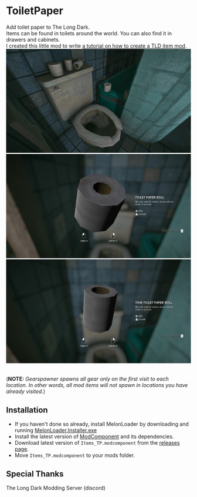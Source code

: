 # ToiletPaper
Add toilet paper to The Long Dark.<br>
Items can be found in toilets around the world. You can also find it in drawers and cabinets.<br>
I created this little mod to write [a tutorial on how to create a TLD item mod](https://github.com/stmSantana/ModComponentDocs).
![Toilet paper1](Images/TPSS1.jpg "Toilet paper1")
![Toilet paper2](Images/TPSS2.jpg "Toilet paper2")
![Toilet paper3](Images/TPSS3.jpg "Toilet paper3")

<br>(**NOTE:** *Gearspawner spawns all gear only on the first visit to each location. In other words, all mod items will not spawn in locations you have already visited.*)

## Installation
* If you haven't done so already, install MelonLoader by downloading and running [MelonLoader.Installer.exe](https://github.com/HerpDerpinstine/MelonLoader/releases/latest/download/MelonLoader.Installer.exe)
* Install the latest version of [ModComponent](https://github.com/ds5678/ModComponent) and its dependencies.
* Download latest version of `Items_TP.modcomponent` from the [releases page](https://github.com/stmSantana/ToiletPaper/releases/latest).
* Move `Items_TP.modcomponent` to your mods folder.

## Special Thanks
The Long Dark Modding Server (discord)
